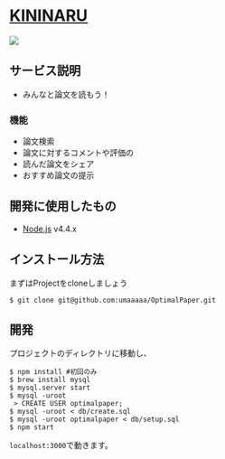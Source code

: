# [KININARU](http://kininaru.site)
![](https://raw.github.com/wiki/umaaaaa/optimal-paper/public/images/logo.png)

## サービス説明
- みんなと論文を読もう！

### 機能
- 論文検索
- 論文に対するコメントや評価の
- 読んだ論文をシェア
- おすすめ論文の提示

## 開発に使用したもの
- [Node.js](https://nodejs.org/en/) v4.4.x

## インストール方法
まずはProjectをcloneしましょう

```
$ git clone git@github.com:umaaaaa/OptimalPaper.git
```
## 開発
プロジェクトのディレクトリに移動し、

```
$ npm install #初回のみ
$ brew install mysql
$ mysql.server start
$ mysql -uroot
 > CREATE USER optimalpaper;
$ mysql -uroot < db/create.sql
$ mysql -uroot optimalpaper < db/setup.sql
$ npm start
```

`localhost:3000`で動きます。
